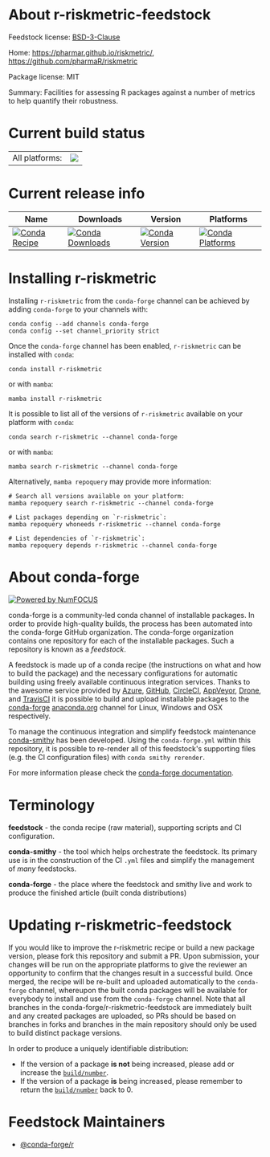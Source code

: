 About r-riskmetric-feedstock
============================

Feedstock license: [BSD-3-Clause](https://github.com/conda-forge/r-riskmetric-feedstock/blob/main/LICENSE.txt)

Home: https://pharmar.github.io/riskmetric/, https://github.com/pharmaR/riskmetric

Package license: MIT

Summary: Facilities for assessing R packages against a number of metrics to help quantify their robustness.

Current build status
====================


<table><tr><td>All platforms:</td>
    <td>
      <a href="https://dev.azure.com/conda-forge/feedstock-builds/_build/latest?definitionId=16816&branchName=main">
        <img src="https://dev.azure.com/conda-forge/feedstock-builds/_apis/build/status/r-riskmetric-feedstock?branchName=main">
      </a>
    </td>
  </tr>
</table>

Current release info
====================

| Name | Downloads | Version | Platforms |
| --- | --- | --- | --- |
| [![Conda Recipe](https://img.shields.io/badge/recipe-r--riskmetric-green.svg)](https://anaconda.org/conda-forge/r-riskmetric) | [![Conda Downloads](https://img.shields.io/conda/dn/conda-forge/r-riskmetric.svg)](https://anaconda.org/conda-forge/r-riskmetric) | [![Conda Version](https://img.shields.io/conda/vn/conda-forge/r-riskmetric.svg)](https://anaconda.org/conda-forge/r-riskmetric) | [![Conda Platforms](https://img.shields.io/conda/pn/conda-forge/r-riskmetric.svg)](https://anaconda.org/conda-forge/r-riskmetric) |

Installing r-riskmetric
=======================

Installing `r-riskmetric` from the `conda-forge` channel can be achieved by adding `conda-forge` to your channels with:

```
conda config --add channels conda-forge
conda config --set channel_priority strict
```

Once the `conda-forge` channel has been enabled, `r-riskmetric` can be installed with `conda`:

```
conda install r-riskmetric
```

or with `mamba`:

```
mamba install r-riskmetric
```

It is possible to list all of the versions of `r-riskmetric` available on your platform with `conda`:

```
conda search r-riskmetric --channel conda-forge
```

or with `mamba`:

```
mamba search r-riskmetric --channel conda-forge
```

Alternatively, `mamba repoquery` may provide more information:

```
# Search all versions available on your platform:
mamba repoquery search r-riskmetric --channel conda-forge

# List packages depending on `r-riskmetric`:
mamba repoquery whoneeds r-riskmetric --channel conda-forge

# List dependencies of `r-riskmetric`:
mamba repoquery depends r-riskmetric --channel conda-forge
```


About conda-forge
=================

[![Powered by
NumFOCUS](https://img.shields.io/badge/powered%20by-NumFOCUS-orange.svg?style=flat&colorA=E1523D&colorB=007D8A)](https://numfocus.org)

conda-forge is a community-led conda channel of installable packages.
In order to provide high-quality builds, the process has been automated into the
conda-forge GitHub organization. The conda-forge organization contains one repository
for each of the installable packages. Such a repository is known as a *feedstock*.

A feedstock is made up of a conda recipe (the instructions on what and how to build
the package) and the necessary configurations for automatic building using freely
available continuous integration services. Thanks to the awesome service provided by
[Azure](https://azure.microsoft.com/en-us/services/devops/), [GitHub](https://github.com/),
[CircleCI](https://circleci.com/), [AppVeyor](https://www.appveyor.com/),
[Drone](https://cloud.drone.io/welcome), and [TravisCI](https://travis-ci.com/)
it is possible to build and upload installable packages to the
[conda-forge](https://anaconda.org/conda-forge) [anaconda.org](https://anaconda.org/)
channel for Linux, Windows and OSX respectively.

To manage the continuous integration and simplify feedstock maintenance
[conda-smithy](https://github.com/conda-forge/conda-smithy) has been developed.
Using the ``conda-forge.yml`` within this repository, it is possible to re-render all of
this feedstock's supporting files (e.g. the CI configuration files) with ``conda smithy rerender``.

For more information please check the [conda-forge documentation](https://conda-forge.org/docs/).

Terminology
===========

**feedstock** - the conda recipe (raw material), supporting scripts and CI configuration.

**conda-smithy** - the tool which helps orchestrate the feedstock.
                   Its primary use is in the construction of the CI ``.yml`` files
                   and simplify the management of *many* feedstocks.

**conda-forge** - the place where the feedstock and smithy live and work to
                  produce the finished article (built conda distributions)


Updating r-riskmetric-feedstock
===============================

If you would like to improve the r-riskmetric recipe or build a new
package version, please fork this repository and submit a PR. Upon submission,
your changes will be run on the appropriate platforms to give the reviewer an
opportunity to confirm that the changes result in a successful build. Once
merged, the recipe will be re-built and uploaded automatically to the
`conda-forge` channel, whereupon the built conda packages will be available for
everybody to install and use from the `conda-forge` channel.
Note that all branches in the conda-forge/r-riskmetric-feedstock are
immediately built and any created packages are uploaded, so PRs should be based
on branches in forks and branches in the main repository should only be used to
build distinct package versions.

In order to produce a uniquely identifiable distribution:
 * If the version of a package **is not** being increased, please add or increase
   the [``build/number``](https://docs.conda.io/projects/conda-build/en/latest/resources/define-metadata.html#build-number-and-string).
 * If the version of a package **is** being increased, please remember to return
   the [``build/number``](https://docs.conda.io/projects/conda-build/en/latest/resources/define-metadata.html#build-number-and-string)
   back to 0.

Feedstock Maintainers
=====================

* [@conda-forge/r](https://github.com/orgs/conda-forge/teams/r/)


